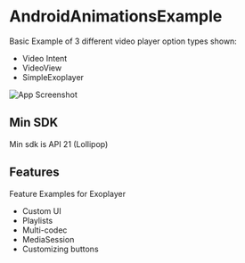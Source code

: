 # AndroidAnimationsExample
Basic Example of 3 different video player option types shown:
- Video Intent
- VideoView
- SimpleExoplayer

![App Screenshot](https://raw.githubusercontent.com/childofthehorn/android_video_player_types/master/AppScreenshot.png "App Screenshot")

## Min SDK
Min sdk is API 21 (Lollipop)

## Features 

Feature Examples for Exoplayer
- Custom UI
- Playlists
- Multi-codec
- MediaSession
- Customizing buttons

 


